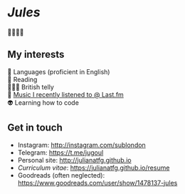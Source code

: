 # _Jules_
🍧🍒🍀💗



## My interests
🎈 Languages (proficient in English)<br>
:rainbow: Reading<br>
👩🏻‍🎤 British telly<br>
🦚 [Music I recently listened to @ Last.fm](http://last.fm/user/sub-london)<br>
👽 Learning how to code

## Get in touch
- Instagram: http://instagram.com/sublondon
- Telegram: https://t.me/jugoul
- Personal site: http://julianatfg.github.io
- _Curriculum vitae_: https://julianatfg.github.io/resume
- Goodreads (often neglected): https://www.goodreads.com/user/show/1478137-jules

